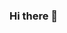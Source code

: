 ### Hi there 👋

<!--
**davidaristotle2012/davidaristotle2012** is a ✨ _special_ ✨ repository because its `README.md` (this file) appears on your GitHub profile.

Here are some ideas to get you started:

- 🔭 I’m currently working on my final project for the CS109 course. Please check out the datascience projects repo to see my projects. 
- 🌱 I’m currently CS109 Data Science from Harvard. The CS109 repo contains my work
- 👯 I’m looking to gain more practical experience, i.e. apply what I learned to open-ended problems.


- 💬 Ask me about Why I moved fromm Engineering to Data science.
- ⚡ Fun fact: I was once in the national team of Table Tennis of Mauritius, and I like cosplaying.
-->
